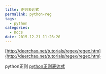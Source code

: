 ```yaml
---
title: 正则表达式
permalink: python-reg
tags:
  - python
categories:
  - Docs
date: 2015-12-21 11:26:20
---
```


[http://deerchao.net/tutorials/regex/regex.htm](http://deerchao.net/tutorials/regex/regex.htm)

python正则
[python正则表达式](http://www.cnblogs.com/fnng/archive/2013/05/20/3089816.html)